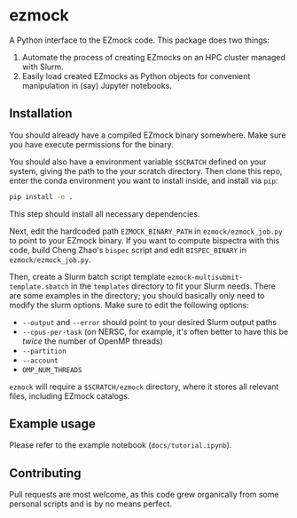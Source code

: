 # ezmock

A Python interface to the EZmock code.
This package does two things:
1. Automate the process of creating EZmocks on an HPC cluster managed with Slurm.
2. Easily load created EZmocks as Python objects for convenient manipulation in (say) Jupyter notebooks.


## Installation

You should already have a compiled EZmock binary somewhere.
Make sure you have execute permissions for the binary.

You should also have a environment variable `$SCRATCH` defined on your system,
giving the path to the your scratch directory.
Then clone this repo,
enter the conda environment you want to install inside,
and install via `pip`:
```bash
pip install -e .
```
This step should install all necessary dependencies.

Next, edit the hardcoded path `EZMOCK_BINARY_PATH` in `ezmock/ezmock_job.py`
to point to your EZmock binary.
If you want to compute bispectra with this code,
build Cheng Zhao's `bispec` script and edit `BISPEC_BINARY` in `ezmock/ezmock_job.py`.

Then, create a Slurm batch script template `ezmock-multisubmit-template.sbatch`
in the `templates` directory to fit your Slurm needs.
There are some examples in the directory; you should basically only need to modify the slurm options.
Make sure to edit the following options:
* `--output` and `--error` should point to your desired Slurm output paths
* `--cpus-per-task` (on NERSC, for example, it's often better to have this be _twice_ the number of OpenMP threads)
* `--partition`
* `--account`
* `OMP_NUM_THREADS`

`ezmock` will require a `$SCRATCH/ezmock` directory,
where it stores all relevant files,
including EZmock catalogs.


## Example usage

Please refer to the example notebook (`docs/tutorial.ipynb`).


## Contributing

Pull requests are most welcome,
as this code grew organically from some personal scripts
and is by no means perfect.
